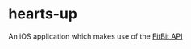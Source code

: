 # hearts-up
An iOS application which makes use of the [FitBit API](https://dev.fitbit.com "FitBit Developer Webpage")
